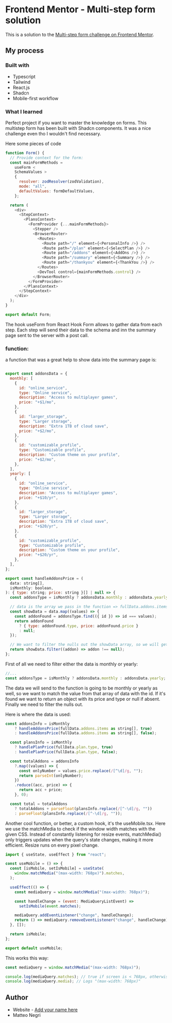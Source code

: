 # Frontend Mentor - Multi-step form solution

This is a solution to the [Multi-step form challenge on Frontend Mentor](https://www.frontendmentor.io/challenges/multistep-form-YVAnSdqQBJ).

## My process

### Built with

- Typescript
- Tailwind
- React.js
- Shadcn
- Mobile-first workflow

### What I learned

Perfect project if you want to master the knowledge on forms. This multistep form has been built with Shadcn components. It was a nice challenge even tho I wouldn't find necessary.

Here some pieces of code

```js
function Form() {
  // Provide context for the form:
  const mainFormMethods =
    useForm <
    SchemaValues >
    {
      resolver: zodResolver(zodValidation),
      mode: "all",
      defaultValues: formDefaultValues,
    };

  return (
    <div>
      <StepContext>
        <PlansContext>
          <FormProvider {...mainFormMethods}>
            <Stepper />
            <BrowserRouter>
              <Routes>
                <Route path="/" element={<PersonalInfo />} />
                <Route path="/plan" element={<SelectPlan />} />
                <Route path="/addons" element={<AddOns />} />
                <Route path="/summary" element={<Summary />} />
                <Route path="/thankyou" element={<ThankYou />} />
              </Routes>
              <DevTool control={mainFormMethods.control} />
            </BrowserRouter>
          </FormProvider>
        </PlansContext>
      </StepContext>
    </div>
  );
}

export default Form;
```

The hook useForm from React Hook Form allows to gather data from each step.
Each step will send their data to the schema and inn the summary page sent to the server with a post call.

### function:

a function that was a great help to show data into the summary page is:

```js

export const addonsData = {
  monthly: [
    {
      id: "online_service",
      type: "Online service",
      description: "Access to multiplayer games",
      price: "+$1/mo",
    },
    {
      id: "larger_storage",
      type: "Larger storage",
      description: "Extra 1TB of cloud save",
      price: "+$2/mo",
    },
    {
      id: "customizable_profile",
      type: "Customizable profile",
      description: "Custom theme on your profile",
      price: "+$2/mo",
    },
  ],
  yearly: [
    {
      id: "online_service",
      type: "Online service",
      description: "Access to multiplayer games",
      price: "+$10/yr",
    },
    {
      id: "larger_storage",
      type: "Larger storage",
      description: "Extra 1TB of cloud save",
      price: "+$20/yr",
    },
    {
      id: "customizable_profile",
      type: "Customizable profile",
      description: "Custom theme on your profile",
      price: "+$20/yr",
    },
  ],
};

export const handleAddonsPrice = (
  data: string[],
  isMonthly: boolean,
): { type: string; price: string }[] | null => {
  const addonsType = isMonthly ? addonsData.monthly : addonsData.yearly;

  // data is the array we pass in the function => fullData.addons.items. We want to map this array going thru each item in it. Then, we want to find the id cointained in addonsType that matches the data value. Once is found we wanna get its price and type or null. We will store in showData as an array of objects, with possible nulls in it:
  const showData = data.map((values) => {
    const addonFound = addonsType.find(({ id }) => id === values);
    return addonFound
      ? { type: addonFound.type, price: addonFound.price }
      : null;
  });

  // We want to filter the nulls out the showData array, so we will get only "true" values:
  return showData.filter((addon) => addon !== null);
};

```

First of all we need to filter either the data is monthly or yearly:

```js
//...
const addonsType = isMonthly ? addonsData.monthly : addonsData.yearly;
```

The data we will send to the function is going to be monthly or yearly as well, so we want to match the value from that array of data with the id. If it's found we want to return an object with its price and type or null if absent.
Finally we need to filter the nulls out.

Here is where the data is used:

```js
const addonsInfo = isMonthly
    ? handleAddonsPrice(fullData.addons.items as string[], true)
    : handleAddonsPrice(fullData.addons.items as string[], false);

  const plansInfo = isMonthly
    ? handlePlanPrice(fullData.plan.type, true)
    : handlePlanPrice(fullData.plan.type, false);

  const totalAddons = addonsInfo
    ?.map((values) => {
      const onlyNumber = values.price.replace(/[^\d]/g, "");
      return parseInt(onlyNumber);
    })
    .reduce((acc, price) => {
      return acc + price;
    }, 0);

  const total = totalAddons
    ? totalAddons + parseFloat(plansInfo.replace(/[^-\d]/g, ""))
    : parseFloat(plansInfo.replace(/[^-\d]/g, ""));


```

Another cool function, or better, a custom hook, it's the useMobile.tsx.
Here we use the matchMedia to check if the window width matches with the given CSS.
Instead of constantly listening for resize events, matchMedia() only triggers updates when the query's state changes, making it more efficient.
Resize runs on every pixel change.

```js
import { useState, useEffect } from "react";

const useMobile = () => {
  const [isMobile, setIsMobile] = useState(
    window.matchMedia("(max-width: 768px)").matches,
  );

  useEffect(() => {
    const mediaQuery = window.matchMedia("(max-width: 768px)");

    const handleChange = (event: MediaQueryListEvent) =>
      setIsMobile(event.matches);

    mediaQuery.addEventListener("change", handleChange);
    return () => mediaQuery.removeEventListener("change", handleChange);
  }, []);

  return isMobile;
};

export default useMobile;
```

This works this way:

```js
const mediaQuery = window.matchMedia("(max-width: 768px)");

console.log(mediaQuery.matches); // true if screen is < 768px, otherwise false
console.log(mediaQuery.media); // Logs "(max-width: 768px)"
```

## Author

- Website - [Add your name here](https://www.your-site.com)
- Matteo Negri
